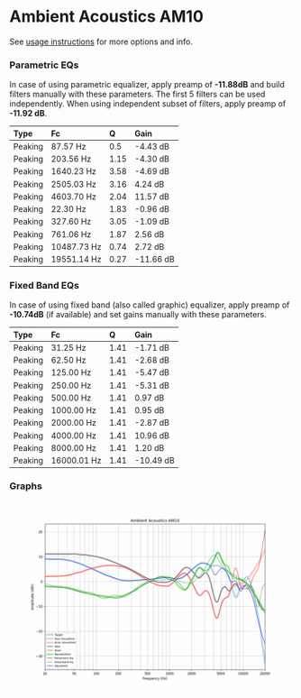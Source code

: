 # Ambient Acoustics AM10
See [usage instructions](https://github.com/jaakkopasanen/AutoEq#usage) for more options and info.

### Parametric EQs
In case of using parametric equalizer, apply preamp of **-11.88dB** and build filters manually
with these parameters. The first 5 filters can be used independently.
When using independent subset of filters, apply preamp of **-11.92 dB**.

| Type    | Fc          |    Q | Gain      |
|:--------|:------------|:-----|:----------|
| Peaking | 87.57 Hz    | 0.5  | -4.43 dB  |
| Peaking | 203.56 Hz   | 1.15 | -4.30 dB  |
| Peaking | 1640.23 Hz  | 3.58 | -4.69 dB  |
| Peaking | 2505.03 Hz  | 3.16 | 4.24 dB   |
| Peaking | 4603.70 Hz  | 2.04 | 11.57 dB  |
| Peaking | 22.30 Hz    | 1.83 | -0.96 dB  |
| Peaking | 327.60 Hz   | 3.05 | -1.09 dB  |
| Peaking | 761.06 Hz   | 1.87 | 2.56 dB   |
| Peaking | 10487.73 Hz | 0.74 | 2.72 dB   |
| Peaking | 19551.14 Hz | 0.27 | -11.66 dB |

### Fixed Band EQs
In case of using fixed band (also called graphic) equalizer, apply preamp of **-10.74dB**
(if available) and set gains manually with these parameters.

| Type    | Fc          |    Q | Gain      |
|:--------|:------------|:-----|:----------|
| Peaking | 31.25 Hz    | 1.41 | -1.71 dB  |
| Peaking | 62.50 Hz    | 1.41 | -2.68 dB  |
| Peaking | 125.00 Hz   | 1.41 | -5.47 dB  |
| Peaking | 250.00 Hz   | 1.41 | -5.31 dB  |
| Peaking | 500.00 Hz   | 1.41 | 0.97 dB   |
| Peaking | 1000.00 Hz  | 1.41 | 0.95 dB   |
| Peaking | 2000.00 Hz  | 1.41 | -2.87 dB  |
| Peaking | 4000.00 Hz  | 1.41 | 10.96 dB  |
| Peaking | 8000.00 Hz  | 1.41 | 1.20 dB   |
| Peaking | 16000.01 Hz | 1.41 | -10.49 dB |

### Graphs
![](./Ambient%20Acoustics%20AM10.png)